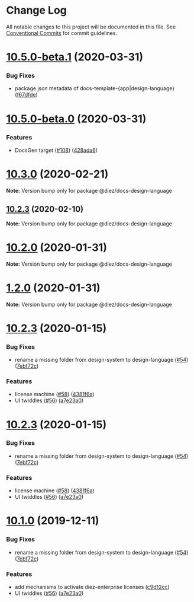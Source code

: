 # Change Log

All notable changes to this project will be documented in this file.
See [Conventional Commits](https://conventionalcommits.org) for commit guidelines.

# [10.5.0-beta.1](https://github.com/diez/diez/compare/v10.5.0-beta.0...v10.5.0-beta.1) (2020-03-31)


### Bug Fixes

* package.json metadata of docs-template-{app|design-language} ([f67dfde](https://github.com/diez/diez/commit/f67dfde))





# [10.5.0-beta.0](https://github.com/diez/diez/compare/v10.4.0...v10.5.0-beta.0) (2020-03-31)


### Features

* DocsGen target ([#108](https://github.com/diez/diez/issues/108)) ([428ada6](https://github.com/diez/diez/commit/428ada6))





# [10.3.0](https://github.com/HaikuTeam/diez-mono/compare/v10.2.3...v10.3.0) (2020-02-21)

**Note:** Version bump only for package @diez/docs-design-language





## [10.2.3](https://github.com/HaikuTeam/diez-mono/compare/v10.2.0...v10.2.3) (2020-02-10)

**Note:** Version bump only for package @diez/docs-design-language





# [10.2.0](https://github.com/HaikuTeam/diez-mono/compare/v1.2.0...v10.2.0) (2020-01-31)

**Note:** Version bump only for package @diez/docs-design-language





# [1.2.0](https://github.com/HaikuTeam/diez-mono/compare/v10.2.3...v1.2.0) (2020-01-31)

**Note:** Version bump only for package @diez/docs-design-language





# [10.2.3](https://github.com/HaikuTeam/diez-mono/compare/v0.0.0-beta0...v10.2.3) (2020-01-15)


### Bug Fixes

* rename a missing folder from design-system to design-language ([#54](https://github.com/HaikuTeam/diez-mono/issues/54)) ([7ebf72c](https://github.com/HaikuTeam/diez-mono/commit/7ebf72c))


### Features

* license machine ([#58](https://github.com/HaikuTeam/diez-mono/issues/58)) ([4381f6a](https://github.com/HaikuTeam/diez-mono/commit/4381f6a))
* UI twiddles ([#56](https://github.com/HaikuTeam/diez-mono/issues/56)) ([a7e23a0](https://github.com/HaikuTeam/diez-mono/commit/a7e23a0))





# [10.2.3](https://github.com/HaikuTeam/diez-mono/compare/v0.0.0-beta0...v10.2.3) (2020-01-15)


### Bug Fixes

* rename a missing folder from design-system to design-language ([#54](https://github.com/HaikuTeam/diez-mono/issues/54)) ([7ebf72c](https://github.com/HaikuTeam/diez-mono/commit/7ebf72c))


### Features

* license machine ([#58](https://github.com/HaikuTeam/diez-mono/issues/58)) ([4381f6a](https://github.com/HaikuTeam/diez-mono/commit/4381f6a))
* UI twiddles ([#56](https://github.com/HaikuTeam/diez-mono/issues/56)) ([a7e23a0](https://github.com/HaikuTeam/diez-mono/commit/a7e23a0))





# [10.1.0](https://github.com/HaikuTeam/diez-mono/compare/v0.0.0-beta0...v10.1.0) (2019-12-11)


### Bug Fixes

* rename a missing folder from design-system to design-language ([#54](https://github.com/HaikuTeam/diez-mono/issues/54)) ([7ebf72c](https://github.com/HaikuTeam/diez-mono/commit/7ebf72c))


### Features

* add mechanisms to activate diez-enterprise licenses ([c9d12cc](https://github.com/HaikuTeam/diez-mono/commit/c9d12cc))
* UI twiddles ([#56](https://github.com/HaikuTeam/diez-mono/issues/56)) ([a7e23a0](https://github.com/HaikuTeam/diez-mono/commit/a7e23a0))
